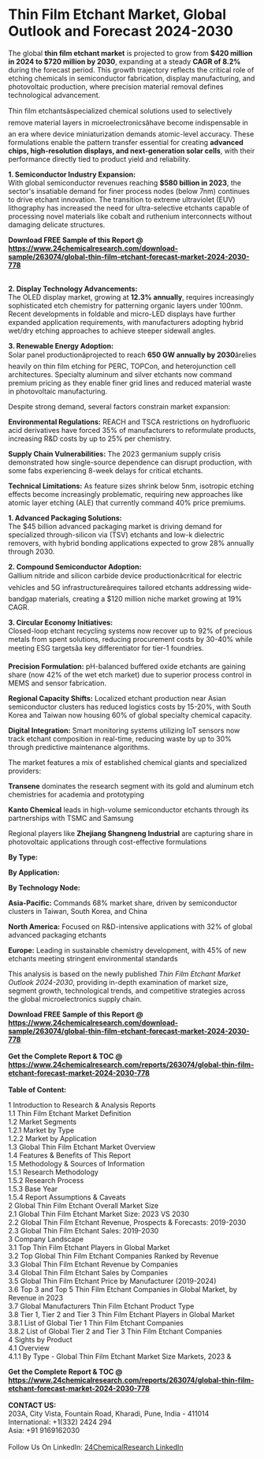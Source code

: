 <h1>Thin Film Etchant Market, Global Outlook and Forecast 2024-2030</h1><p>The global <strong>thin film etchant market</strong> is projected to grow from <strong>$420 million in 2024 to $720 million by 2030</strong>, expanding at a steady <strong>CAGR of 8.2%</strong> during the forecast period. This growth trajectory reflects the critical role of etching chemicals in semiconductor fabrication, display manufacturing, and photovoltaic production, where precision material removal defines technological advancement.</p><p>Thin film etchantsâspecialized chemical solutions used to selectively remove material layers in microelectronicsâhave become indispensable in an era where device miniaturization demands atomic-level accuracy. These formulations enable the pattern transfer essential for creating <strong>advanced chips, high-resolution displays, and next-generation solar cells</strong>, with their performance directly tied to product yield and reliability.</p><p><strong>1. Semiconductor Industry Expansion:</strong><br>
With global semiconductor revenues reaching <strong>$580 billion in 2023</strong>, the sector's insatiable demand for finer process nodes (below 7nm) continues to drive etchant innovation. The transition to extreme ultraviolet (EUV) lithography has increased the need for ultra-selective etchants capable of processing novel materials like cobalt and ruthenium interconnects without damaging delicate structures.</p><div><b>Download FREE Sample of this Report @ 
            <a href="https://www.24chemicalresearch.com/download-sample/263074/global-thin-film-etchant-forecast-market-2024-2030-778">
            https://www.24chemicalresearch.com/download-sample/263074/global-thin-film-etchant-forecast-market-2024-2030-778</a></b></div><br><p><strong>2. Display Technology Advancements:</strong><br>
The OLED display market, growing at <strong>12.3% annually</strong>, requires increasingly sophisticated etch chemistry for patterning organic layers under 100nm. Recent developments in foldable and micro-LED displays have further expanded application requirements, with manufacturers adopting hybrid wet/dry etching approaches to achieve steeper sidewall angles.</p><p><strong>3. Renewable Energy Adoption:</strong><br>
Solar panel productionâprojected to reach <strong>650 GW annually by 2030</strong>ârelies heavily on thin film etching for PERC, TOPCon, and heterojunction cell architectures. Specialty aluminum and silver etchants now command premium pricing as they enable finer grid lines and reduced material waste in photovoltaic manufacturing.</p><p>Despite strong demand, several factors constrain market expansion:</p><p><strong>Environmental Regulations:</strong> REACH and TSCA restrictions on hydrofluoric acid derivatives have forced 35% of manufacturers to reformulate products, increasing R&amp;D costs by up to 25% per chemistry.</p><p><strong>Supply Chain Vulnerabilities:</strong> The 2023 germanium supply crisis demonstrated how single-source dependence can disrupt production, with some fabs experiencing 8-week delays for critical etchants.</p><p><strong>Technical Limitations:</strong> As feature sizes shrink below 5nm, isotropic etching effects become increasingly problematic, requiring new approaches like atomic layer etching (ALE) that currently command 40% price premiums.</p><p><strong>1. Advanced Packaging Solutions:</strong><br>
The $45 billion advanced packaging market is driving demand for specialized through-silicon via (TSV) etchants and low-k dielectric removers, with hybrid bonding applications expected to grow 28% annually through 2030.</p><p><strong>2. Compound Semiconductor Adoption:</strong><br>
Gallium nitride and silicon carbide device productionâcritical for electric vehicles and 5G infrastructureârequires tailored etchants addressing wide-bandgap materials, creating a $120 million niche market growing at 19% CAGR.</p><p><strong>3. Circular Economy Initiatives:</strong><br>
Closed-loop etchant recycling systems now recover up to 92% of precious metals from spent solutions, reducing procurement costs by 30-40% while meeting ESG targetsâa key differentiator for tier-1 foundries.</p><p><strong>Precision Formulation:</strong> pH-balanced buffered oxide etchants are gaining share (now 42% of the wet etch market) due to superior process control in MEMS and sensor fabrication.</p><p><strong>Regional Capacity Shifts:</strong> Localized etchant production near Asian semiconductor clusters has reduced logistics costs by 15-20%, with South Korea and Taiwan now housing 60% of global specialty chemical capacity.</p><p><strong>Digital Integration:</strong> Smart monitoring systems utilizing IoT sensors now track etchant composition in real-time, reducing waste by up to 30% through predictive maintenance algorithms.</p><p>The market features a mix of established chemical giants and specialized providers:</p><p><strong>Transene</strong> dominates the research segment with its gold and aluminum etch chemistries for academia and prototyping</p><p><strong>Kanto Chemical</strong> leads in high-volume semiconductor etchants through its partnerships with TSMC and Samsung</p><p>Regional players like <strong>Zhejiang Shangneng Industrial</strong> are capturing share in photovoltaic applications through cost-effective formulations</p><p><strong>By Type:</strong></p><p><strong>By Application:</strong></p><p><strong>By Technology Node:</strong></p><p><strong>Asia-Pacific:</strong> Commands 68% market share, driven by semiconductor clusters in Taiwan, South Korea, and China</p><p><strong>North America:</strong> Focused on R&amp;D-intensive applications with 32% of global advanced packaging etchants</p><p><strong>Europe:</strong> Leading in sustainable chemistry development, with 45% of new etchants meeting stringent environmental standards</p><p>This analysis is based on the newly published <em>Thin Film Etchant Market Outlook 2024-2030</em>, providing in-depth examination of market size, segment growth, technological trends, and competitive strategies across the global microelectronics supply chain.</p><div><b>Download FREE Sample of this Report @ 
            <a href="https://www.24chemicalresearch.com/download-sample/263074/global-thin-film-etchant-forecast-market-2024-2030-778">
            https://www.24chemicalresearch.com/download-sample/263074/global-thin-film-etchant-forecast-market-2024-2030-778</a></b></div><br><div><b>Get the Complete Report & TOC @ 
            <a href="https://www.24chemicalresearch.com/reports/263074/global-thin-film-etchant-forecast-market-2024-2030-778">
            https://www.24chemicalresearch.com/reports/263074/global-thin-film-etchant-forecast-market-2024-2030-778</a></b></div><br>
            <b>Table of Content:</b><p>1 Introduction to Research & Analysis Reports<br />
    1.1 Thin Film Etchant Market Definition<br />
    1.2 Market Segments<br />
        1.2.1 Market by Type<br />
        1.2.2 Market by Application<br />
    1.3 Global Thin Film Etchant Market Overview<br />
    1.4 Features & Benefits of This Report<br />
    1.5 Methodology & Sources of Information<br />
        1.5.1 Research Methodology<br />
        1.5.2 Research Process<br />
        1.5.3 Base Year<br />
        1.5.4 Report Assumptions & Caveats<br />
2 Global Thin Film Etchant Overall Market Size<br />
    2.1 Global Thin Film Etchant Market Size: 2023 VS 2030<br />
    2.2 Global Thin Film Etchant Revenue, Prospects & Forecasts: 2019-2030<br />
    2.3 Global Thin Film Etchant Sales: 2019-2030<br />
3 Company Landscape<br />
    3.1 Top Thin Film Etchant Players in Global Market<br />
    3.2 Top Global Thin Film Etchant Companies Ranked by Revenue<br />
    3.3 Global Thin Film Etchant Revenue by Companies<br />
    3.4 Global Thin Film Etchant Sales by Companies<br />
    3.5 Global Thin Film Etchant Price by Manufacturer (2019-2024)<br />
    3.6 Top 3 and Top 5 Thin Film Etchant Companies in Global Market, by Revenue in 2023<br />
    3.7 Global Manufacturers Thin Film Etchant Product Type<br />
    3.8 Tier 1, Tier 2 and Tier 3 Thin Film Etchant Players in Global Market<br />
        3.8.1 List of Global Tier 1 Thin Film Etchant Companies<br />
        3.8.2 List of Global Tier 2 and Tier 3 Thin Film Etchant Companies<br />
4 Sights by Product<br />
    4.1 Overview<br />
        4.1.1 By Type - Global Thin Film Etchant Market Size Markets, 2023 &</p><div><b>Get the Complete Report & TOC @ 
            <a href="https://www.24chemicalresearch.com/reports/263074/global-thin-film-etchant-forecast-market-2024-2030-778">
            https://www.24chemicalresearch.com/reports/263074/global-thin-film-etchant-forecast-market-2024-2030-778</a></b></div><br><b>CONTACT US:</b><br>
            203A, City Vista, Fountain Road, Kharadi, Pune, India - 411014<br>
            International: +1(332) 2424 294<br>
            Asia: +91 9169162030 <br><br>
            Follow Us On LinkedIn: <a href="https://www.linkedin.com/company/24chemicalresearch/">24ChemicalResearch LinkedIn</a>